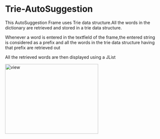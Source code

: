 # Trie-AutoSuggestion
<p>This AutoSuggestion Frame uses Trie data structure.All the words in the dictionary are retrieved and stored in a trie data structure.</p>
<p>Whenever a word is entered in the textfield of the frame,the entered string is considered as a prefix and all the words in the trie data structure having that prefix are retrieved out</p>
<p>All the retrieved words are then displayed using a JList</p>
<html>
<body>
<img src="images/img1.ong" alt="view" style="width:304px;height:228px;">
</body>
</html>
